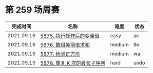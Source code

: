 # 第 259 场周赛

**完成时间**|**名称**|**难度**|**状态**
------------|--------|--------|--------
2021.09.19|[5875. 执行操作后的变量值](./5875.%20执行操作后的变量值)|easy|ac
2021.09.19|[5876. 数组美丽值求和](./5876.%20数组美丽值求和)|medium|tle
2021.09.19|[5877. 检测正方形](./5877.%20检测正方形)|medium|wa
2021.09.19|[5878. 重复 K 次的最长子序列](./5878.%20重复%20K%20次的最长子序列)|hard|undo
